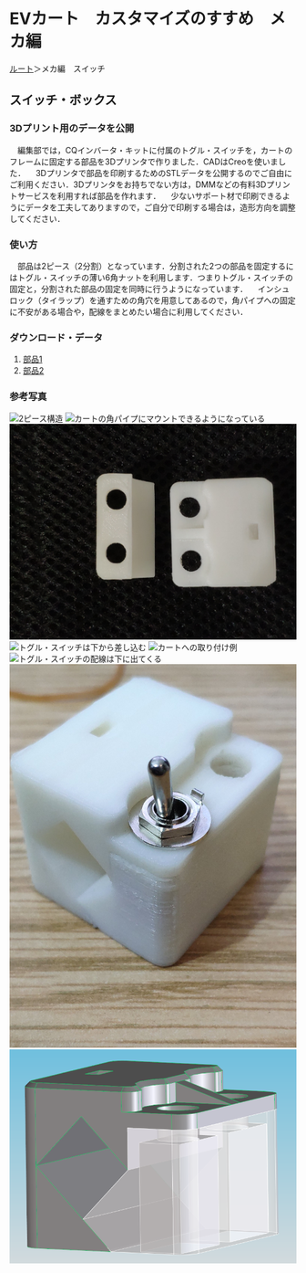 # EVカート　カスタマイズのすすめ　メカ編
[ルート](../index.md)＞メカ編　スイッチ
## スイッチ・ボックス
### 3Dプリント用のデータを公開
　編集部では，CQインバータ・キットに付属のトグル・スイッチを，カートのフレームに固定する部品を3Dプリンタで作りました．CADはCreoを使いました．
　3Dプリンタで部品を印刷するためのSTLデータを公開するのでご自由にご利用ください．3Dプリンタをお持ちでない方は，DMMなどの有料3Dプリントサービスを利用すれば部品を作れます．
　少ないサポート材で印刷できるようにデータを工夫してありますので，ご自分で印刷する場合は，造形方向を調整してください．

### 使い方
　部品は2ピース（2分割）となっています．分割された2つの部品を固定するにはトグル・スイッチの薄い6角ナットを利用します．つまりトグル・スイッチの固定と，分割された部品の固定を同時に行うようになっています．
　インシュロック（タイラップ）を通すための角穴を用意してあるので，角パイプへの固定に不安がある場合や，配線をまとめたい場合に利用してください．

### ダウンロード・データ
1. [部品1](swb_p1.stl)
1. [部品2](swb_p2.stl)

### 参考写真

![2ピース構造](1.jpg)
![カートの角パイプにマウントできるようになっている](2.jpg)
![2つのトグル・スイッチを取り付けできる](3.jpg)
![トグル・スイッチは下から差し込む](4.jpg)
![カートへの取り付け例](5.jpg)
![トグル・スイッチの配線は下に出てくる](6.jpg)
![6角ナットでトグル・スイッチと分割されたケースを共締めする](7.jfif)
![CAD上のモデル](fig1.png)

